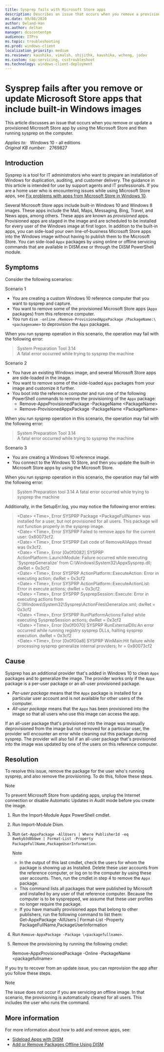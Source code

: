 ```yaml
---
title: Sysprep fails with Microsoft Store apps
description: Describes an issue that occurs when you remove a provisioned Windows Store app or update a Windows Store app by using the Windows Store and then running sysprep on the machine.
ms.date: 09/08/2020
author: Deland-Han
ms.author: delhan
manager: dcscontentpm
audience: ITPro
ms.topic: troubleshooting
ms.prod: windows-client
localization_priority: medium
ms.reviewer: kaushika, vimalsh, shijithk, kaushika, wcheng, jodav
ms.custom: sap:servicing, csstroubleshoot
ms.technology: windows-client-deployment
---
```

# Sysprep fails after you remove or update Microsoft Store apps that include built-in Windows images

This article discusses an issue that occurs when you remove or update a provisioned Microsoft Store app by using the Microsoft Store and then running sysprep on the computer.

_Applies to:_ &nbsp; Windows 10 - all editions  
_Original KB number:_ &nbsp; 2769827

## Introduction

Sysprep is a tool for IT administrators who want to prepare an installation of Windows for duplication, auditing, and customer delivery. The guidance in this article is intended for use by support agents and IT professionals. If you are a home user who is encountering issues while using Microsoft Store apps, see [Fix problems with apps from Microsoft Store in Windows 10](https://support.microsoft.com/help/4027498).

Several Microsoft Store apps include built-in Windows 10 and Windows 8 images. These apps include the Mail, Maps, Messaging, Bing, Travel, and News apps, among others. These apps are known as *provisioned* apps. Provisioned apps are staged in the image and are scheduled to be installed for every user of the Windows image at first logon. In addition to the built-in apps, you can side-load your own line-of-business Microsoft Store apps into the Windows image without having to publish them to the Microsoft Store. You can side-load `Appx` packages by using online or offline servicing commands that are available in DISM.exe or through the DISM PowerShell module.

## Symptoms

Consider the following scenarios:

Scenario 1

- You are creating a custom Windows 10 reference computer that you want to sysprep and capture.
- You want to remove some of the provisioned Microsoft Store apps (`Appx` packages) from this reference computer.
- You run `dism -online /Remove-ProvisionedAppxPackage /PackageName:\<packagename>` to deprovision the `Appx` packages.

When you run sysprep operation in this scenario, the operation may fail with the following error:

> System Preparation Tool 3.14  
A fatal error occurred while trying to sysprep the machine

Scenario 2

- You have an existing Windows image, and several Microsoft Store apps are side-loaded in the image.
- You want to remove some of the side-loaded `Appx` packages from your image and customize it further.
- You boot into the reference computer and run one of the following PowerShell commands to remove the provisioning of the `Appx` package:
  - Remove-AppxProvisionedPackage -PackageName \<PackageName>
  - Remove-ProvisionedAppxPackage -PackageName \<PackageName>
  
When you run sysprep operation in this scenario, the operation may fail with the following error:

> System Preparation Tool 3.14  
A fatal error occurred while trying to sysprep the machine

Scenario 3

- You are creating a Windows 10 reference image.
- You connect to the Windows 10 Store, and then you update the built-in Microsoft Store apps by using the Microsoft Store.

When you run sysprep operation in this scenario, the operation may fail with the following error:

> System Preparation tool 3.14
A fatal error occurred while trying to sysprep the machine

Additionally, in the SetupErr.log, you may notice the following error entries:

> \<Date> \<Time>, Error SYSPRP Package \<PackageFullName> was installed for a user, but not provisioned for all users. This package will not function properly in the sysprep image.  
\<Date> \<Time>, Error SYSPRP Failed to remove apps for the current user: 0x80073cf2.  
\<Date> \<Time>, Error SYSPRP Exit code of RemoveAllApps thread was 0x3cf2.  
\<Date> \<Time>, Error [0x0f0082] SYSPRP ActionPlatform::LaunchModule: Failure occurred while executing 'SysprepGeneralize' from C:\Windows\System32\AppxSysprep.dll; dwRet = 0x3cf2  
\<Date> \<Time>, Error SYSPRP ActionPlatform::ExecuteAction: Error in executing action; dwRet = 0x3cf2  
\<Date> \<Time>, Error SYSPRP ActionPlatform::ExecuteActionList: Error in execute actions; dwRet = 0x3cf2  
\<Date> \<Time>, Error SYSPRP SysprepSession::Execute: Error in executing actions from C:\Windows\System32\Sysprep\ActionFiles\Generalize.xml; dwRet = 0x3cf2  
\<Date> \<Time>, Error SYSPRP RunPlatformActions:Failed while executing SysprepSession actions; dwRet = 0x3cf2  
\<Date> \<Time>, Error [0x0f0070] SYSPRP RunExternalDlls:An error occurred while running registry sysprep DLLs, halting sysprep execution. dwRet = 0x3cf2  
\<Date> \<Time>, Error [0x0f00a8] SYSPRP WinMain:Hit failure while processing sysprep generalize internal providers; hr = 0x80073cf2

## Cause

Sysprep has an additional provider that's added in Windows 10 to clean `Appx` packages and to generalize the image. The provider works only if the `Appx` package is a per-user package or an all-user provisioned package.

- *Per-user package* means that the `Appx` package is installed for a particular user account and is not available for other users of the computer.
- *All-user package* means that the `Appx` has been provisioned into the image so that all users who use this image can access the app.

If an all-user package that's provisioned into the image was manually deprovisioned from the image but not removed for a particular user, the provider will encounter an error while cleaning out this package during sysprep. The provider will also fail if an all-user package that's provisioned into the image was updated by one of the users on this reference computer.

## Resolution

To resolve this issue, remove the package for the user who's running sysprep, and also remove the provisioning. To do this, follow these steps.

> [!NOTE]
> To prevent Microsoft Store from updating apps, unplug the Internet connection or disable Automatic Updates in Audit mode before you create the image.

1. Run the Import-Module Appx PowerShell cmdlet.
2. Run Import-Module Dism.
3. Run `Get-AppxPackage -AllUsers | Where PublisherId -eq 8wekyb3d8bbwe | Format-List -Property PackageFullName,PackageUserInformation`.

    > [!NOTE]  
    >
    > - In the output of this last cmdlet, check the users for whom the package is showing up as Installed. Delete these user accounts from the reference computer, or log on to the computer by using these user accounts. Then, run the cmdlet in step 4 to remove the `Appx` package.
    > - This command lists all packages that were published by Microsoft and installed by any user of that reference computer. Because the computer is to be sysprepped, we assume that these user profiles no longer require the package.
    > - If you have manually provisioned apps that belong to other publishers, run the following command to list them:  
    > Get-AppxPackage -AllUsers | Format-List -Property PackageFullName,PackageUserInformation

4. Run `Remove-AppxPackage -Package \<packagefullname>`.
5. Remove the provisioning by running the following cmdlet:

    Remove-AppxProvisionedPackage -Online -PackageName \<packagefullname>

If you try to recover from an update issue, you can reprovision the app after you follow these steps.

> [!NOTE]
> The issue does not occur if you are servicing an offline image. In that scenario, the provisioning is automatically cleared for all users. This includes the user who runs the command.

## More information

For more information about how to add and remove apps, see:

- [Sideload Apps with DISM](/previous-versions/windows/it-pro/windows-8.1-and-8/hh852635(v=win.10))
- [Add or Remove Packages Offline Using DISM](/previous-versions/windows/it-pro/windows-8.1-and-8/hh824838(v=win.10))

